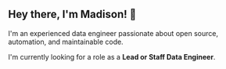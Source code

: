 ## Hey there, I'm Madison! 💖

I'm an experienced data engineer passionate about open source, automation, and maintainable code.

I'm currently looking for a role as a **Lead or Staff Data Engineer**.

<!-- # Projects -->

<!--
**AetherUnbound/aetherunbound** is a ✨ _special_ ✨ repository because its `README.md` (this file) appears on your GitHub profile.

Here are some ideas to get you started:

- 🔭 I’m currently working on ...
- 🌱 I’m currently learning ...
- 👯 I’m looking to collaborate on ...
- 🤔 I’m looking for help with ...
- 💬 Ask me about ...
- 📫 How to reach me: ...
- 😄 Pronouns: ...
- ⚡ Fun fact: ...
-->
